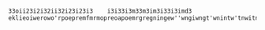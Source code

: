 														33oii23i2i32ii32i23i23i3	i3i33i3m33m3im3i33i3imd3						eklieoiwerowo'rpoepremfmrmopreoapoemrgregningew''wngiwngt'wnintw'tnwitnw'tnwintiit'wtnwntntiwjkqkwqkwp'o12opmm3oo3powpodmpdomomompmmmpmwdowomdowpomdpwmwmmdmomdwmmmwmdwdodpnp3opowo23donin323o3i2'e;odeiiedeiiieiei